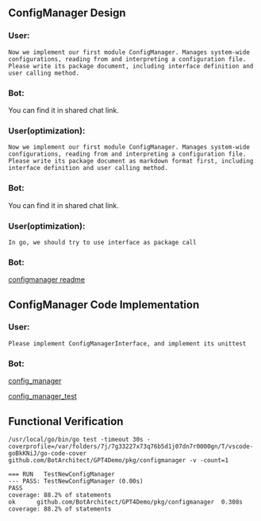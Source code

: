 ## ConfigManager Design

###  User:
`
Now we implement our first module ConfigManager. Manages system-wide configurations, reading from and interpreting a configuration file. Please write its package document, including interface definition and user calling method. 
`

### Bot:
You can find it in shared chat link.

### User(optimization):
`
   Now we implement our first module ConfigManager. Manages system-wide configurations, reading from and interpreting a configuration file. Please write its package document as markdown format first, including interface definition and user calling method. 
`

### Bot:
You can find it in shared chat link.

### User(optimization):
`
   In go, we should try to use interface as package call
`

### Bot:
[configmanager readme](../pkg/configmanager/README.md)


## ConfigManager Code Implementation

### User:
`
Please implement ConfigManagerInterface, and implement its unittest
`

### Bot:
[config_manager](../pkg/configmanager/config_manager.go)

[config_manager_test](../pkg/configmanager/config_manager_test.go)


## Functional Verification

```
/usr/local/go/bin/go test -timeout 30s -coverprofile=/var/folders/7j/7g33227x73q76b5d1j07dn7r0000gn/T/vscode-goBkKNiJ/go-code-cover github.com/BotArchitect/GPT4Demo/pkg/configmanager -v -count=1

=== RUN   TestNewConfigManager
--- PASS: TestNewConfigManager (0.00s)
PASS
coverage: 88.2% of statements
ok  	github.com/BotArchitect/GPT4Demo/pkg/configmanager	0.308s	coverage: 88.2% of statements
```
